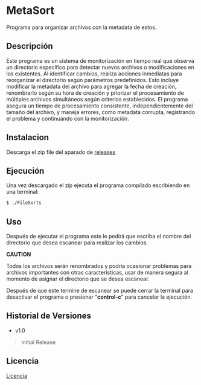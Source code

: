 # MetaSort

Programa para organizar archivos con la metadata de estos. 

## Descripción

Este programa es un sistema de monitorización en tiempo real que observa un directorio específico para detectar nuevos archivos o modificaciones en los existentes. Al identificar cambios, realiza acciones inmediatas para reorganizar el directorio según parámetros predefinidos. Esto incluye modificar la metadata del archivo para agregar la fecha de creación, renombrarlo según su hora de creación y priorizar el procesamiento de múltiples archivos simultáneos según criterios establecidos. El programa asegura un tiempo de procesamiento consistente, independientemente del tamaño del archivo, y maneja errores, como metadata corrupta, registrando el problema y continuando con la monitorización.

## Instalacion 

Descarga el zip file del aparado de [releases](https://github.com/Monono13/MetaSort/releases)

## Ejecución

Una vez descargado el zip ejecuta el programa compilado escribiendo en una terminal:

```bash
$ ./FileSorts
```
## Uso

Después de ejecutar el programa este le pedirá que escriba el nombre del directorio que desea escanear para realizar los cambios.

**CAUTION**

Todos los archivos serán renombrados y podría ocasionar problemas para archivos importantes con otras características, usar de manera segura al momento de asignar el directorio que se desea escanear. 

Después de que este termine de escanear se puede cerrar la terminal para desactivar el programa o presionar “**control-c**” para cancelar la ejecución. 

## Historial de Versiones

* v1.0
> Initial Release


## Licencia

[Licencia]()
